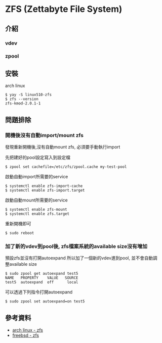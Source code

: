# ZFS (Zettabyte File System)

## 介紹

### vdev

### zpool


## 安裝

arch linux
```
$ yay -S linux510-zfs
$ zfs --version
zfs-kmod-2.0.1-1
```

## 問題排除

### 開機後沒有自動import/mount zfs

發現重新開機後,沒有自動mount zfs, 必須要手動執行import

先把建好的pool設定寫入到設定檔
```
$ zpool set cachefile=/etc/zfs/zpool.cache my-test-pool
```

啟動自動import所需要的service
```
$ systemctl enable zfs-import-cache
$ systemctl enable zfs-import.target

```

啟動自動mount所需要的service
```
$ systemctl enable zfs-mount
$ systemctl enable zfs.target
```

重新開機即可
```
$ sudo reboot
```

### 加了新的vdev到pool後, zfs檔案系統的available size沒有增加


預設zfs並沒有打開autoexpand
所以加了一個新的vdev進到pool, 並不會自動調整available size
```
$ sudo zpool get autoexpand test5
NAME   PROPERTY    VALUE   SOURCE
test5  autoexpand  off      local
```

可以透過下列指令打開autoexpand
```
$ sudo zpool set autoexpand=on test5
```


## 參考資料

* [arch linux - zfs](https://wiki.archlinux.org/index.php/ZFS)
* [freebsd - zfs](https://www.freebsd.org/doc/zh_TW/books/handbook/zfs.html#zfs-differences)
